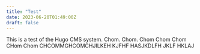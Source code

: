 ```yaml
---
title: "Test"
date: 2023-06-20T01:49:00Z
draft: false
---
```


This is a test of the Hugo CMS system. Chom. Chom. Chom Chom Chom CHom Chom CHCOMMGHCOMCHJILKEH KJFHF HASJKDLFH JKLF HKLAJ 
